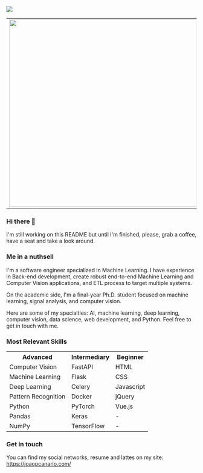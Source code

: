 ![](https://komarev.com/ghpvc/?username=joaopcanario&color=blue&style=flat)

<center>
  <table>
    <tr>
      <td><img width="495px" align="left" src="https://github-readme-stats.vercel.app/api?username=joaopcanario&layout=compact&theme=buefy" /></td>
      <td><img width="400px" align="left" src="https://github-readme-stats.vercel.app/api/top-langs/?username=joaopcanario&hide=HTML,DIGITAL+Command+Language&layout=compact&theme=buefy" /></td>
    </tr>   
  </table>
</center> 

<!--
**joaopcanario/joaopcanario** is a ✨ _special_ ✨ repository because its `README.md` (this file) appears on your GitHub profile.

Here are some ideas to get you started:

- 🔭 I’m currently working on ...
- 🌱 I’m currently learning ...
- 👯 I’m looking to collaborate on ...
- 🤔 I’m looking for help with ...
- 💬 Ask me about ...
- 📫 How to reach me: ...
- 😄 Pronouns: ...
- ⚡ Fun fact: ...
-->

### Hi there 👋

I'm still working on this README but until I'm finished, please, grab a coffee, have a seat and take a look around.

### Me in a nuthsell

I'm a software engineer specialized in Machine Learning. I have experience in Back-end development, create robust end-to-end Machine Learning and Computer Vision applications, and ETL process to target multiple systems.

On the academic side, I'm a final-year Ph.D. student focused on machine learning, signal analysis, and computer vision.

Here are some of my specialties: AI, machine learning, deep learning, computer vision, data science, web development, and Python. Feel free to get in touch with me.

### Most Relevant Skills

<center>
  <table>
    <tr>
      <th><strong>Advanced</strong></th>
      <th><strong>Intermediary</strong></th>
      <th><strong>Beginner</strong></th>
    </tr>
    <tr>
      <td>Computer Vision</td>
      <td>FastAPI</td>
      <td>HTML</td>
    </tr>
    <tr>
      <td>Machine Learning</td>
      <td>Flask</td>
      <td>CSS</td>
    </tr>
    <tr>
      <td>Deep Learning</td>
      <td>Celery</td>
      <td>Javascript</td>
    </tr>
    <tr>
      <td>Pattern Recognition</td>
      <td>Docker</td>
      <td>jQuery</td>
    </tr>
    <tr>
      <td>Python</td>
      <td>PyTorch</td>
      <td>Vue.js</td>
    </tr>
    <tr>
      <td>Pandas</td>
      <td>Keras</td>
      <td> - </td>
    </tr>
    <tr>
      <td>NumPy</td>
      <td>TensorFlow</td>
      <td> - </td>
    </tr>
  </table>
</center> 

### Get in touch

You can find my social networks, resume and lattes on my site: https://joaopcanario.com/
